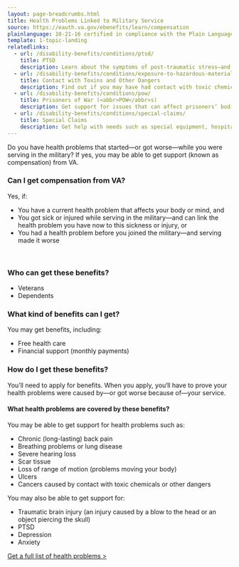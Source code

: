 ```yaml
---
layout: page-breadcrumbs.html
title: Health Problems Linked to Military Service
source: https://eauth.va.gov/ebenefits/learn/compensation
plainlanguage: 10-21-16 certified in compliance with the Plain Language Act
template: 1-topic-landing
relatedlinks:
  - url: /disability-benefits/conditions/ptsd/
    title: PTSD
    description: Learn about the symptoms of post-traumatic stress—and how to get help.
  - url: /disability-benefits/conditions/exposure-to-hazardous-materials/
    title: Contact with Toxins and Other Dangers
    description: Find out if you may have had contact with toxic chemicals or other dangers (like Agent Orange or radiation)—and what to do if you have. 
  - url: /disability-benefits/conditions/pow/
    title: Prisoners of War (<abbr>POW</abbr>s)
    description: Get support for issues that can affect prisoners’ bodies and minds.
  - url: /disability-benefits/conditions/special-claims/
    title: Special Claims
    description: Get help with needs such as special equipment, hospital or rehab care, dental care, being unable to work, and more.
---
```



Do you have health problems that started—or got worse—while you were serving in the military? If yes, you may be able to get support (known as compensation) from VA.

<div class="call-out" markdown="0">

### Can I get compensation from VA?

Yes, if:

- You have a current health problem that affects your body or mind, and
- You got sick or injured while serving in the military—and can link the health problem you have now to this sickness or injury, or
- You had a health problem before you joined the military—and serving made it worse

<br>

### Who can get these benefits?

- Veterans
- Dependents

</div>

### What kind of benefits can I get?

You may get benefits, including:

-	Free health care
-	Financial support (monthly payments)

### How do I get these benefits?

You’ll need to apply for benefits. When you apply, you‘ll have to prove your health problems were caused by—or got worse because of—your service.

#### What health problems are covered by these benefits?

You may be able to get support for health problems such as:

- Chronic (long-lasting) back pain
- Breathing problems or lung disease
- Severe hearing loss
- Scar tissue
- Loss of range of motion (problems moving your body)
- Ulcers
- Cancers caused by contact with toxic chemicals or other dangers

You may also be able to get support for:

- Traumatic brain injury (an injury caused by a blow to the head or an object piercing the skull)
- PTSD
- Depression
- Anxiety


[Get a full list of health problems >](http://www.benefits.va.gov/warms/bookc.asp)
